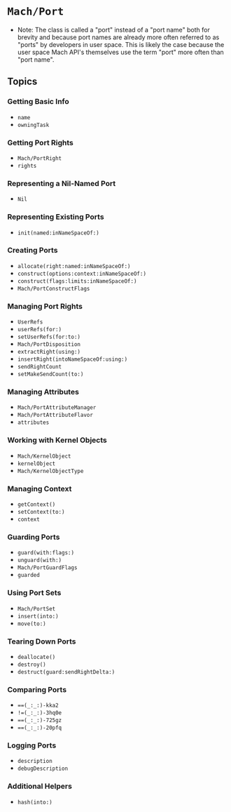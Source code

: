 # ``Mach/Port``

- Note: The class is called a "port" instead of a "port name" both for brevity and because port names are already more often referred to as "ports" by developers in user space. This is likely the case because the user space Mach API's themselves use the term "port" more often than "port name".
## Topics


### Getting Basic Info

- ``name``
- ``owningTask``

### Getting Port Rights

- ``Mach/PortRight``
- ``rights``

### Representing a Nil-Named Port

- ``Nil``

### Representing Existing Ports

- ``init(named:inNameSpaceOf:)``

### Creating Ports

- ``allocate(right:named:inNameSpaceOf:)``
- ``construct(options:context:inNameSpaceOf:)``
- ``construct(flags:limits:inNameSpaceOf:)``
- ``Mach/PortConstructFlags``

### Managing Port Rights

- ``UserRefs``
- ``userRefs(for:)``
- ``setUserRefs(for:to:)``
- ``Mach/PortDisposition``
- ``extractRight(using:)``
- ``insertRight(intoNameSpaceOf:using:)``
- ``sendRightCount``
- ``setMakeSendCount(to:)``

### Managing Attributes

- ``Mach/PortAttributeManager``
- ``Mach/PortAttributeFlavor``
- ``attributes``

### Working with Kernel Objects

- ``Mach/KernelObject``
- ``kernelObject``
- ``Mach/KernelObjectType``

### Managing Context

- ``getContext()``
- ``setContext(to:)``
- ``context``

### Guarding Ports

- ``guard(with:flags:)``
- ``unguard(with:)``
- ``Mach/PortGuardFlags``
- ``guarded``

### Using Port Sets

- ``Mach/PortSet``
- ``insert(into:)``
- ``move(to:)``

### Tearing Down Ports

- ``deallocate()``
- ``destroy()``
- ``destruct(guard:sendRightDelta:)``


### Comparing Ports

- ``==(_:_:)-kka2``
- ``!=(_:_:)-3hq0e``
- ``==(_:_:)-725gz``
- ``==(_:_:)-20pfq``

### Logging Ports

- ``description``
- ``debugDescription``

### Additional Helpers

- ``hash(into:)``